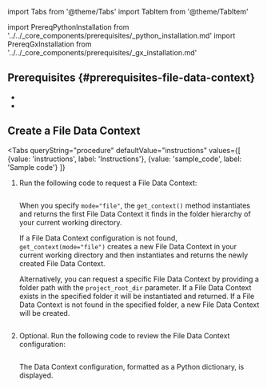import Tabs from '@theme/Tabs'
import TabItem from '@theme/TabItem'

import PrereqPythonInstallation from '../../_core_components/prerequisites/_python_installation.md'
import PrereqGxInstallation from '../../_core_components/prerequisites/_gx_installation.md'

## Prerequisites {#prerequisites-file-data-context}

- <PrereqPythonInstallation/>
- <PrereqGxInstallation/>

## Create a File Data Context

<Tabs 
   queryString="procedure"
   defaultValue="instructions"
   values={[
      {value: 'instructions', label: 'Instructions'},
      {value: 'sample_code', label: 'Sample code'}
   ]}
>

<TabItem value="instructions" label="Instructions">

1. Run the following code to request a File Data Context:

   ```python title='Python input' name="core/set_up_a_gx_environment/_create_a_data_context/file_data_context.py import great_expectations and get a context"
   ```

   When you specify `mode="file"`, the `get_context()` method instantiates and returns the first File Data Context it finds in the folder hierarchy of your current working directory.  

   If a File Data Context configuration is not found, `get_context(mode="file")` creates a new File Data Context in your current working directory and then instantiates and returns the newly created File Data Context.

   Alternatively, you can request a specific File Data Context by providing a folder path with the `project_root_dir` parameter.  If a File Data Context exists in the specified folder it will be instantiated and returned.  If a File Data Context is not found in the specified folder, a new File Data Context will be created.

   ```python title="Python input" name="docs/docusaurus/docs/core/set_up_a_gx_environment/_create_a_data_context/file_data_context.py - specific file data context"
   ```

3. Optional. Run the following code to review the File Data Context configuration:

   ```python title="Python input" name="core/set_up_a_gx_environment/_create_a_data_context/file_data_context.py review returned Data Context"
   ```
   
   The Data Context configuration, formatted as a Python dictionary, is displayed.

</TabItem>

<TabItem value="sample_code" label="Sample code">

```python title="Python input" name="core/set_up_a_gx_environment/_create_a_data_context/file_data_context.py full example code"
```

</TabItem>

</Tabs>